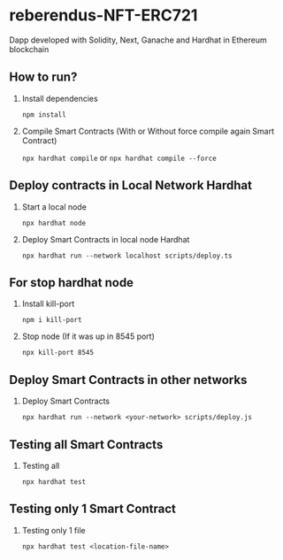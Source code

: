# reberendus-NFT-ERC721
Dapp developed with Solidity, Next, Ganache and Hardhat in Ethereum blockchain

How to run?
--

1. Install dependencies

   `npm install`

2. Compile Smart Contracts (With or Without force compile again Smart Contract)

   `npx hardhat compile` or `npx hardhat compile --force`

Deploy contracts in Local Network Hardhat
--

1. Start a local node

   `npx hardhat node`

2. Deploy Smart Contracts in local node Hardhat

   `npx hardhat run --network localhost scripts/deploy.ts`

For stop hardhat node
--

1. Install kill-port

   `npm i kill-port`

2. Stop node (If it was up in 8545 port)

   `npx kill-port 8545`

Deploy Smart Contracts in other networks
--

1. Deploy Smart Contracts

   `npx hardhat run --network <your-network> scripts/deploy.js`

Testing all Smart Contracts
--
1. Testing all

   `npx hardhat test`

Testing only 1 Smart Contract
--
1. Testing only 1 file

   `npx hardhat test <location-file-name>`